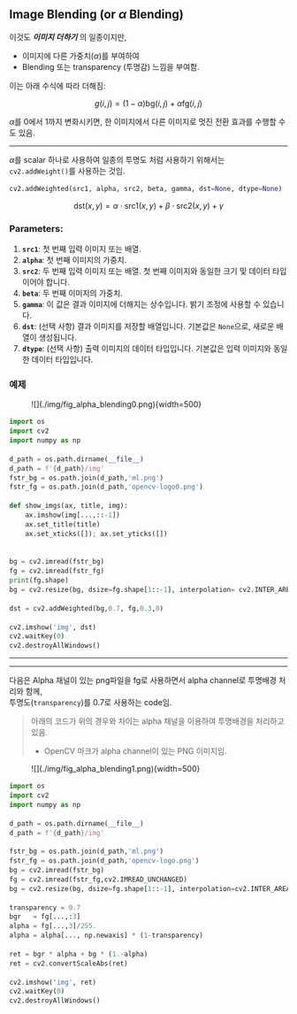 
## Image Blending (or $\alpha$ Blending)

이것도 ***이미지 더하기*** 의 일종이지만,  

* 이미지에 다른 가중치($\alpha$)를 부여하여 
* Blending 또는 transparency (투명감) 느낌을 부여함. 

이는 아래 수식에 따라 더해짐:

$$
g(i,j) = (1-\alpha) \text{bg} (i,j) + \alpha \text{fg} (i,j)
$$

$\alpha$를 0에서 1까지 변화시키면, 
한 이미지에서 다른 이미지로 멋진 전환 효과를 수행할 수도 있음.

---

$\alpha$를 scalar 하나로 사용하여 일종의 투명도 처럼 사용하기 위해서는  
`cv2.addWeight()`를 사용하는 것임.

```python
cv2.addWeighted(src1, alpha, src2, beta, gamma, dst=None, dtype=None)
```

$$
\text{dst}(x,y) = \alpha \cdot \text{src1}(x,y) + \beta \cdot \text{src2}(x,y) + \gamma
$$

### Parameters:
1. **`src1`**: 첫 번째 입력 이미지 또는 배열.
2. **`alpha`**: 첫 번째 이미지의 가중치.
3. **`src2`**: 두 번째 입력 이미지 또는 배열. 첫 번째 이미지와 동일한 크기 및 데이터 타입이어야 합니다.
4. **`beta`**: 두 번째 이미지의 가중치.
5. **`gamma`**: 이 값은 결과 이미지에 더해지는 상수입니다. 밝기 조정에 사용할 수 있습니다.
6. **`dst`**: (선택 사항) 결과 이미지를 저장할 배열입니다. 기본값은 `None`으로, 새로운 배열이 생성됩니다.
7. **`dtype`**: (선택 사항) 출력 이미지의 데이터 타입입니다. 기본값은 입력 이미지와 동일한 데이터 타입입니다.

### 예제

<figure markdown>
![](./img/fig_alpha_blending0.png){width=500}
</figure>

```Python
import os
import cv2
import numpy as np

d_path = os.path.dirname(__file__)
d_path = f'{d_path}/img'
fstr_bg = os.path.join(d_path,'ml.png')
fstr_fg = os.path.join(d_path,'opencv-logo0.png')

def show_imgs(ax, title, img):
    ax.imshow(img[...,::-1])
    ax.set_title(title)
    ax.set_xticks([]); ax.set_yticks([])


bg = cv2.imread(fstr_bg)
fg = cv2.imread(fstr_fg)
print(fg.shape)
bg = cv2.resize(bg, dsize=fg.shape[1::-1], interpolation= cv2.INTER_AREA)

dst = cv2.addWeighted(bg,0.7, fg,0.3,0)

cv2.imshow('img', dst)
cv2.waitKey(0)
cv2.destroyAllWindows()
```

---

---

다음은 Alpha 채널이 있는 png파일을 fg로 사용하면서 alpha channel로 투명배경 처리와 함께,  
투명도(`transparency`)를 0.7로 사용하는 code임.

> 아래의 코드가 위의 경우와 차이는 alpha 채널을 이용하여 투명배경을 처리하고 있음.  
>
> * OpenCV 마크가 alpha channel이 있는 PNG 이미지임.

<figure markdown>
![](./img/fig_alpha_blending1.png){width=500}
</figure>


```Python
import os
import cv2
import numpy as np

d_path = os.path.dirname(__file__)
d_path = f'{d_path}/img'

fstr_bg = os.path.join(d_path,'ml.png')
fstr_fg = os.path.join(d_path,'opencv-logo.png')
bg = cv2.imread(fstr_bg)
fg = cv2.imread(fstr_fg,cv2.IMREAD_UNCHANGED)
bg = cv2.resize(bg, dsize=fg.shape[1::-1], interpolation=cv2.INTER_AREA)

transparency = 0.7
bgr   = fg[...,:3]
alpha = fg[...,3]/255.
alpha = alpha[..., np.newaxis] * (1-transparency)

ret = bgr * alpha + bg * (1.-alpha)
ret = cv2.convertScaleAbs(ret)

cv2.imshow('img', ret)
cv2.waitKey(0)
cv2.destroyAllWindows()
```
